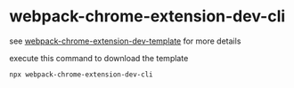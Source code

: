 # webpack-chrome-extension-dev-cli
see [webpack-chrome-extension-dev-template](https://github.com/HuPeng333/webpack-chrome-extension-dev-template)
for more details

execute this command to download the template
```shell
npx webpack-chrome-extension-dev-cli
```
